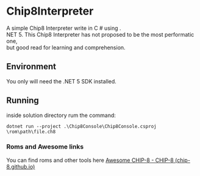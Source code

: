 
# Chip8Interpreter
A simple Chip8 Interpreter write in C # using .<br>NET 5. This Chip8 Interpreter has not proposed to be the most performatic one,<br> but good read for learning and comprehension.

## Environment
You only will need the .NET 5 SDK installed.

## Running
inside solution directory rum the command: <br>

    dotnet run --project .\Chip8Console\Chip8Console.csproj \rom\path\file.ch8

### Roms and Awesome links
You can find roms and other tools here [Awesome CHIP-8 - CHIP-8 (chip-8.github.io)](https://chip-8.github.io/links/)

